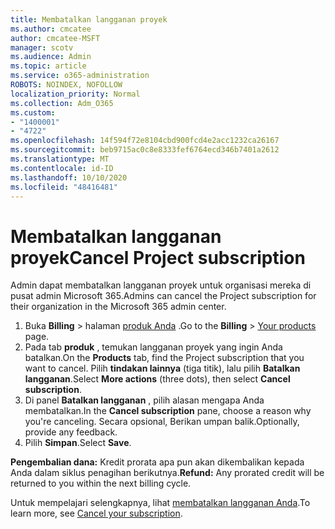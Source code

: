 ```yaml
---
title: Membatalkan langganan proyek
ms.author: cmcatee
author: cmcatee-MSFT
manager: scotv
ms.audience: Admin
ms.topic: article
ms.service: o365-administration
ROBOTS: NOINDEX, NOFOLLOW
localization_priority: Normal
ms.collection: Adm_O365
ms.custom:
- "1400001"
- "4722"
ms.openlocfilehash: 14f594f72e8104cbd900fcd4e2acc1232ca26167
ms.sourcegitcommit: beb9715ac0c8e8333fef6764ecd346b7401a2612
ms.translationtype: MT
ms.contentlocale: id-ID
ms.lasthandoff: 10/10/2020
ms.locfileid: "48416481"
---
```

# <a name="cancel-project-subscription"></a><span data-ttu-id="da426-102">Membatalkan langganan proyek</span><span class="sxs-lookup"><span data-stu-id="da426-102">Cancel Project subscription</span></span>

<span data-ttu-id="da426-103">Admin dapat membatalkan langganan proyek untuk organisasi mereka di pusat admin Microsoft 365.</span><span class="sxs-lookup"><span data-stu-id="da426-103">Admins can cancel the Project subscription for their organization in the Microsoft 365 admin center.</span></span>

1. <span data-ttu-id="da426-104">Buka **Billing** \> halaman [produk Anda](https://go.microsoft.com/fwlink/p/?linkid=842054) .</span><span class="sxs-lookup"><span data-stu-id="da426-104">Go to the **Billing** \> [Your products](https://go.microsoft.com/fwlink/p/?linkid=842054) page.</span></span>
2. <span data-ttu-id="da426-105">Pada tab **produk** , temukan langganan proyek yang ingin Anda batalkan.</span><span class="sxs-lookup"><span data-stu-id="da426-105">On the **Products** tab, find the Project subscription that you want to cancel.</span></span> <span data-ttu-id="da426-106">Pilih **tindakan lainnya** (tiga titik), lalu pilih **Batalkan langganan**.</span><span class="sxs-lookup"><span data-stu-id="da426-106">Select **More actions** (three dots), then select **Cancel subscription**.</span></span>
3. <span data-ttu-id="da426-107">Di panel **Batalkan langganan** , pilih alasan mengapa Anda membatalkan.</span><span class="sxs-lookup"><span data-stu-id="da426-107">In the **Cancel subscription** pane, choose a reason why you're canceling.</span></span> <span data-ttu-id="da426-108">Secara opsional, Berikan umpan balik.</span><span class="sxs-lookup"><span data-stu-id="da426-108">Optionally, provide any feedback.</span></span>
4. <span data-ttu-id="da426-109">Pilih **Simpan**.</span><span class="sxs-lookup"><span data-stu-id="da426-109">Select **Save**.</span></span>

<span data-ttu-id="da426-110">**Pengembalian dana:** Kredit prorata apa pun akan dikembalikan kepada Anda dalam siklus penagihan berikutnya.</span><span class="sxs-lookup"><span data-stu-id="da426-110">**Refund:** Any prorated credit will be returned to you within the next billing cycle.</span></span>

<span data-ttu-id="da426-111">Untuk mempelajari selengkapnya, lihat [membatalkan langganan Anda](https://docs.microsoft.com/microsoft-365/commerce/subscriptions/cancel-your-subscription).</span><span class="sxs-lookup"><span data-stu-id="da426-111">To learn more, see [Cancel your subscription](https://docs.microsoft.com/microsoft-365/commerce/subscriptions/cancel-your-subscription).</span></span>